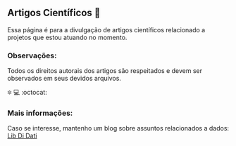 ## Artigos Científicos :telescope:

Essa página é para a divulgação de artigos científicos relacionado a projetos que estou atuando no momento. 



### Observações:

Todos os direitos autorais dos artigos são respeitados e devem ser observados em seus devidos arquivos. 



:six_pointed_star:                             :computer:                             :octocat:



### Mais informações:

Caso se interesse, mantenho um blog sobre assuntos relacionados a dados: [Lib Di Dati](https://datilib.com)
